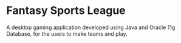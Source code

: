 # Fantasy Sports League
A desktop gaming application developed using Java and Oracle 11g Database, for the users to make teams and play.
